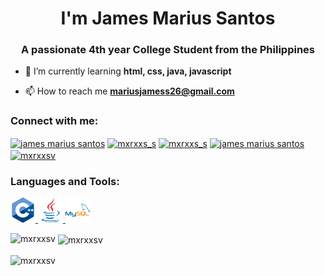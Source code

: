 <h1 align="center">I'm James Marius Santos</h1>
<h3 align="center">A passionate 4th year College Student from the Philippines</h3>


- 🌱 I’m currently learning **html, css, java, javascript**

- 📫 How to reach me **mariusjamess26@gmail.com**


<h3 align="left">Connect with me:</h3>
<p align="left">
<a href="https://www.facebook.com/jamesmarius.26/" target="blank"><img align="center" src="https://raw.githubusercontent.com/rahuldkjain/github-profile-readme-generator/master/src/images/icons/Social/facebook.svg" alt="james marius santos" height="30" width="40" /></a>
<a href="https://www.instagram.com/mxrxxs_x/" target="blank"><img align="center" src="https://raw.githubusercontent.com/rahuldkjain/github-profile-readme-generator/master/src/images/icons/Social/instagram.svg" alt="mxrxxs_s" height="30" width="40" /></a>
<a href="https://twitter.com/mxrxxsx" target="blank"><img align="center" src="https://raw.githubusercontent.com/rahuldkjain/github-profile-readme-generator/master/src/images/icons/Social/twitter.svg" alt="mxrxxs_s" height="30" width="40" /></a>
<a href="https://www.linkedin.com/in/james-marius-santos-584707279/" target="blank"><img align="center" src="https://raw.githubusercontent.com/rahuldkjain/github-profile-readme-generator/master/src/images/icons/Social/linked-in-alt.svg" alt="james marius santos" height="30" width="40" /></a>
<a href="https://codepen.io/mxrxxsv" target="blank"><img align="center" src="https://raw.githubusercontent.com/rahuldkjain/github-profile-readme-generator/master/src/images/icons/Social/codepen.svg" alt="mxrxxsv" height="30" width="40" /></a>
</p>

<h3 align="left">Languages and Tools:</h3>
<p align="left"> <a href="https://www.w3schools.com/cpp/" target="_blank" rel="noreferrer"> <img src="https://raw.githubusercontent.com/devicons/devicon/master/icons/cplusplus/cplusplus-original.svg" alt="cplusplus" width="40" height="40"/> </a> <a href="https://www.java.com" target="_blank" rel="noreferrer"> <img src="https://raw.githubusercontent.com/devicons/devicon/master/icons/java/java-original.svg" alt="java" width="40" height="40"/> </a> <a href="https://www.mysql.com/" target="_blank" rel="noreferrer"> <img src="https://raw.githubusercontent.com/devicons/devicon/master/icons/mysql/mysql-original-wordmark.svg" alt="mysql" width="40" height="40"/> </a> </p>

<p><img align="left" src="https://github-readme-stats.vercel.app/api/top-langs?username=mxrxxsv&show_icons=true&locale=en&layout=compact" alt="mxrxxsv" /></p>

<p>&nbsp;<img align="center" src="https://github-readme-stats.vercel.app/api?username=mxrxxsv&show_icons=true&locale=en" alt="mxrxxsv" /></p>

<p><img align="center" src="https://github-readme-streak-stats.herokuapp.com/?user=mxrxxsv&" alt="mxrxxsv" /></p>
